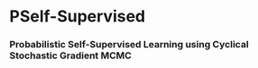 # PSelf-Supervised
### Probabilistic Self-Supervised Learning using Cyclical Stochastic Gradient MCMC
